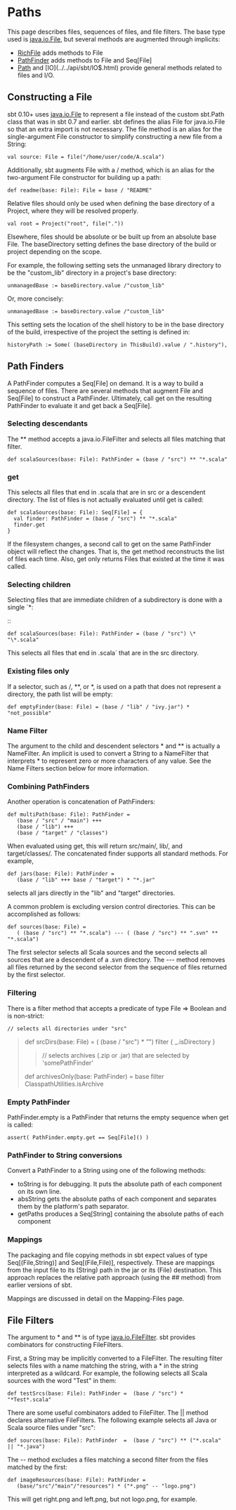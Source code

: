 Paths
=====

This page describes files, sequences of files, and file filters. The
base type used is
[java.io.File](http://download.oracle.com/javase/6/docs/api/java/io/File.html),
but several methods are augmented through implicits:

-   [RichFile](../../api/sbt/RichFile.html) adds methods to File
-   [PathFinder](../../api/sbt/PathFinder.html) adds methods to File and
    Seq[File]
-   [Path](../../api/sbt/Path$.html) and [IO](../../api/sbt/IO$.html)
    provide general methods related to files and I/O.

Constructing a File
-------------------

sbt 0.10+ uses
[java.io.File](http://download.oracle.com/javase/6/docs/api/java/io/File.html)
to represent a file instead of the custom sbt.Path class that was in sbt
0.7 and earlier. sbt defines the alias File for java.io.File so that an
extra import is not necessary. The file method is an alias for the
single-argument File constructor to simplify constructing a new file
from a String:

    val source: File = file("/home/user/code/A.scala")

Additionally, sbt augments File with a / method, which is an alias for
the two-argument File constructor for building up a path:

    def readme(base: File): File = base / "README"

Relative files should only be used when defining the base directory of a
Project, where they will be resolved properly.

    val root = Project("root", file("."))

Elsewhere, files should be absolute or be built up from an absolute base
File. The baseDirectory setting defines the base directory of the build
or project depending on the scope.

For example, the following setting sets the unmanaged library directory
to be the "custom\_lib" directory in a project's base directory:

    unmanagedBase := baseDirectory.value /"custom_lib"

Or, more concisely:

    unmanagedBase := baseDirectory.value /"custom_lib"

This setting sets the location of the shell history to be in the base
directory of the build, irrespective of the project the setting is
defined in:

    historyPath := Some( (baseDirectory in ThisBuild).value / ".history"),

Path Finders
------------

A PathFinder computes a Seq[File] on demand. It is a way to build a
sequence of files. There are several methods that augment File and
Seq[File] to construct a PathFinder. Ultimately, call get on the
resulting PathFinder to evaluate it and get back a Seq[File].

### Selecting descendants

The \*\* method accepts a java.io.FileFilter and selects all files
matching that filter.

    def scalaSources(base: File): PathFinder = (base / "src") ** "*.scala"

### get

This selects all files that end in .scala that are in src or a
descendent directory. The list of files is not actually evaluated until
get is called:

    def scalaSources(base: File): Seq[File] = {
      val finder: PathFinder = (base / "src") ** "*.scala" 
      finder.get
    }

If the filesystem changes, a second call to get on the same PathFinder
object will reflect the changes. That is, the get method reconstructs
the list of files each time. Also, get only returns Files that existed
at the time it was called.

### Selecting children

Selecting files that are immediate children of a subdirectory is done
with a single \`\*:

::

    def scalaSources(base: File): PathFinder = (base / "src") \* "\*.scala"

This selects all files that end in .scala\` that are in the src
directory.

### Existing files only

If a selector, such as /, \*\*, or \*, is used on a path that does not
represent a directory, the path list will be empty:

    def emptyFinder(base: File) = (base / "lib" / "ivy.jar") * "not_possible"

### Name Filter

The argument to the child and descendent selectors \* and \*\* is
actually a NameFilter. An implicit is used to convert a String to a
NameFilter that interprets \* to represent zero or more characters of
any value. See the Name Filters section below for more information.

### Combining PathFinders

Another operation is concatenation of PathFinders:

    def multiPath(base: File): PathFinder =
       (base / "src" / "main") +++
       (base / "lib") +++
       (base / "target" / "classes")

When evaluated using get, this will return src/main/, lib/, and
target/classes/. The concatenated finder supports all standard methods.
For example,

    def jars(base: File): PathFinder =
       (base / "lib" +++ base / "target") * "*.jar"

selects all jars directly in the "lib" and "target" directories.

A common problem is excluding version control directories. This can be
accomplished as follows:

    def sources(base: File) =
       ( (base / "src") ** "*.scala") --- ( (base / "src") ** ".svn" ** "*.scala")

The first selector selects all Scala sources and the second selects all
sources that are a descendent of a .svn directory. The --- method
removes all files returned by the second selector from the sequence of
files returned by the first selector.

### Filtering

There is a filter method that accepts a predicate of type
File =\> Boolean and is non-strict:

    // selects all directories under "src"

> def srcDirs(base: File) = ( (base / "src") *\* "*") filter {
> \_.isDirectory }
>
> > // selects archives (.zip or .jar) that are selected by
> > 'somePathFinder'
>
> def archivesOnly(base: PathFinder) = base filter
> ClasspathUtilities.isArchive

### Empty PathFinder

PathFinder.empty is a PathFinder that returns the empty sequence when
get is called:

    assert( PathFinder.empty.get == Seq[File]() )

### PathFinder to String conversions

Convert a PathFinder to a String using one of the following methods:

-   toString is for debugging. It puts the absolute path of each
    component on its own line.
-   absString gets the absolute paths of each component and separates
    them by the platform's path separator.
-   getPaths produces a Seq[String] containing the absolute paths of
    each component

### Mappings

The packaging and file copying methods in sbt expect values of type
Seq[(File,String)] and Seq[(File,File)], respectively. These are
mappings from the input file to its (String) path in the jar or its
(File) destination. This approach replaces the relative path approach
(using the \#\# method) from earlier versions of sbt.

Mappings are discussed in detail on the Mapping-Files page.

File Filters
------------

The argument to \* and \*\* is of type
[java.io.FileFilter](http://download.oracle.com/javase/6/docs/api/java/io/FileFilter.html).
sbt provides combinators for constructing FileFilters.

First, a String may be implicitly converted to a FileFilter. The
resulting filter selects files with a name matching the string, with a
\* in the string interpreted as a wildcard. For example, the following
selects all Scala sources with the word "Test" in them:

    def testSrcs(base: File): PathFinder =  (base / "src") * "*Test*.scala"

There are some useful combinators added to FileFilter. The || method
declares alternative FileFilters. The following example selects all Java
or Scala source files under "src":

    def sources(base: File): PathFinder  =  (base / "src") ** ("*.scala" || "*.java")

The -- method excludes a files matching a second filter from the files
matched by the first:

    def imageResources(base: File): PathFinder =
       (base/"src"/"main"/"resources") * ("*.png" -- "logo.png")

This will get right.png and left.png, but not logo.png, for example.
